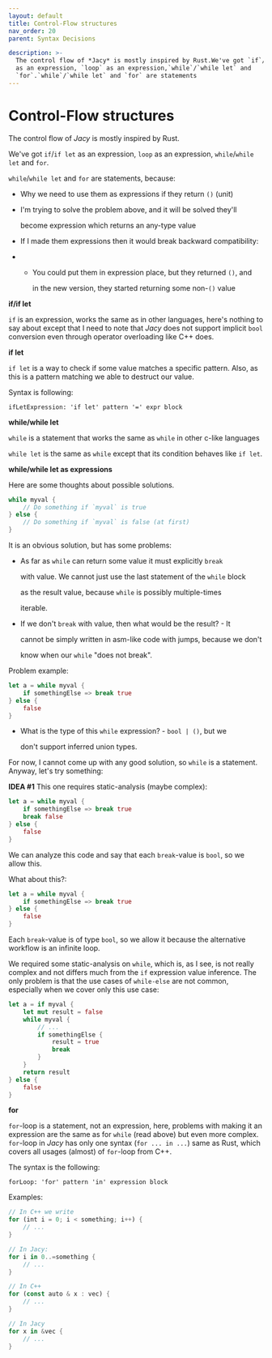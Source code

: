 ```yaml
---
layout: default
title: Control-Flow structures
nav_order: 20
parent: Syntax Decisions

description: >-
  The control flow of *Jacy* is mostly inspired by Rust.We've got `if`/`if let`
  as an expression, `loop` as an expression,`while`/`while let` and
  `for`.`while`/`while let` and `for` are statements
---
```


# Control-Flow structures



The control flow of _Jacy_ is mostly inspired by Rust.

We've got `if`/`if let` as an expression, `loop` as an expression, `while`/`while let` and `for`.

`while`/`while let` and `for` are statements, because:

* Why we need to use them as expressions if they return `()` (unit)
* I'm trying to solve the problem above, and it will be solved they'll

  become expression which returns an any-type value

* If I made them expressions then it would break backward compatibility:
* * You could put them in expression place, but they returned `()`, and

    in the new version, they started returning some non-`()` value

**if/if let**

`if` is an expression, works the same as in other languages, here's nothing to say about except that I need to note that _Jacy_ does not support implicit `bool` conversion even through operator overloading like C++ does.

**if let**

`if let` is a way to check if some value matches a specific pattern. Also, as this is a pattern matching we able to destruct our value.

Syntax is following:

```antlr4
ifLetExpression: 'if let' pattern '=' expr block
```

**while/while let**

`while` is a statement that works the same as `while` in other c-like languages

`while let` is the same as `while` except that its condition behaves like `if let`.

**while/while let as expressions**

Here are some thoughts about possible solutions.

```rust
while myval {
    // Do something if `myval` is true
} else {
    // Do something if `myval` is false (at first)
}
```

It is an obvious solution, but has some problems:

* As far as `while` can return some value it must explicitly `break`

  with value. We cannot just use the last statement of the `while` block

  as the result value, because `while` is possibly multiple-times

  iterable.

* If we don't `break` with value, then what would be the result? - It

  cannot be simply written in asm-like code with jumps, because we don't

  know when our `while` "does not break".

Problem example:

```rust
let a = while myval {
    if somethingElse => break true
} else {
    false
}
```

* What is the type of this `while` expression? - `bool | ()`, but we

  don't support inferred union types.

For now, I cannot come up with any good solution, so `while` is a statement. Anyway, let's try something:

**IDEA \#1** This one requires static-analysis (maybe complex):

```rust
let a = while myval {
    if somethingElse => break true
    break false
} else {
    false
}
```

We can analyze this code and say that each `break`-value is `bool`, so we allow this.

What about this?:

```rust
let a = while myval {
    if somethingElse => break true
} else {
    false
}
```

Each `break`-value is of type `bool`, so we allow it because the alternative workflow is an infinite loop.

We required some static-analysis on `while`, which is, as I see, is not really complex and not differs much from the `if` expression value inference. The only problem is that the use cases of `while-else` are not common, especially when we cover only this use case:

```rust
let a = if myval {
    let mut result = false
    while myval {
        // ...
        if somethingElse {
            result = true
            break
        }
    }
    return result
} else {
    false
}
```

**for**

`for`-loop is a statement, not an expression, here, problems with making it an expression are the same as for `while` (read above) but even more complex. `for`-loop in _Jacy_ has only one syntax (`for ... in ...`) same as Rust, which covers all usages (almost) of `for`-loop from C++.

The syntax is the following:

```antlr4
forLoop: 'for' pattern 'in' expression block
```

Examples:

```rust
// In C++ we write
for (int i = 0; i < something; i++) {
    // ...
}

// In Jacy:
for i in 0..=something {
    // ...
}

// In C++
for (const auto & x : vec) {
    // ...
}

// In Jacy
for x in &vec {
    // ...
}
```

